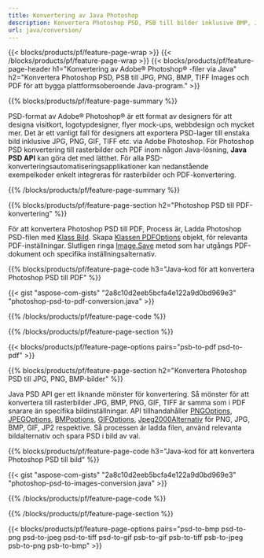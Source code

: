 ```yaml
---
title: Konvertering av Java Photoshop
description: Konvertera Photoshop PSD, PSB till bilder inklusive BMP, JPG, PNG, TIFF och PDF via Java-bibliotek.
url: java/conversion/
---
```


{{< blocks/products/pf/feature-page-wrap >}}
{{< /blocks/products/pf/feature-page-wrap >}}
{{< blocks/products/pf/feature-page-header h1="Konvertering av Adobe® Photoshop® -filer via Java" h2="Konvertera Photoshop PSD, PSB till JPG, PNG, BMP, TIFF Images och PDF för att bygga plattformsoberoende Java-program." >}}

{{% blocks/products/pf/feature-page-summary %}}

PSD-format av Adobe® Photoshop® är ett format av designers för att designa visitkort, logotypdesigner, flyer mock-ups, webbdesign och mycket mer. Det är ett vanligt fall för designers att exportera PSD-lager till enstaka bild inklusive JPG, PNG, GIF, TIFF etc. via Adobe Photoshop. För Photoshop PSD konvertering till rasterbilder och PDF inom någon Java-lösning, **Java PSD API** kan göra det med lätthet. För alla PSD-konverteringsautomatiseringsapplikationer kan nedanstående exempelkoder enkelt integreras för rasterbilder och PDF-konvertering.

{{% /blocks/products/pf/feature-page-summary %}}

{{% blocks/products/pf/feature-page-section h2="Photoshop PSD till PDF-konvertering" %}}

För att konvertera Photoshop PSD till PDF, Process är, Ladda Photoshop PSD-filen med [Klass Bild](https://apireference.aspose.com/psd/java/com.aspose.psd/Image). Skapa [Klassen PDFOptions](https://apireference.aspose.com/psd/java/com.aspose.psd.imageoptions/PdfOptions) objekt, för relevanta PDF-inställningar. Slutligen ringa [Image.Save](https://apireference.aspose.com/psd/java/com.aspose.psd/Image#save-java.lang.String-com.aspose.psd.ImageOptionsBase-) metod som har utgångs PDF-dokument och specifika inställningsalternativ.

{{% blocks/products/pf/feature-page-code h3="Java-kod för att konvertera Photoshop PSD till PDF" %}}

{{< gist "aspose-com-gists" "2a8c10d2eeb5bcfa4e122a9d0bd969e3" "photoshop-psd-to-pdf-conversion.java" >}}

{{% /blocks/products/pf/feature-page-code %}}

{{% /blocks/products/pf/feature-page-section %}}

{{< blocks/products/pf/feature-page-options pairs="psb-to-pdf psd-to-pdf" >}}

{{% blocks/products/pf/feature-page-section h2="Konvertera Photoshop PSD till JPG, PNG, BMP-bilder" %}}

Java PSD API ger ett liknande mönster för konvertering. Så mönster för att konvertera till rasterbilder JPG, BMP, PNG, GIF, TIFF är samma som i PDF snarare än specifika bildinställningar. API tillhandahåller [PNGOptions](https://apireference.aspose.com/psd/java/com.aspose.psd.imageoptions/PngOptions), [JPEGOptions](https://apireference.aspose.com/psd/java/com.aspose.psd.imageoptions/JpegOptions), [BMPoptions](https://apireference.aspose.com/psd/java/com.aspose.psd.imageoptions/BmpOptions), [GIFOptions](https://apireference.aspose.com/psd/java/com.aspose.psd.imageoptions/GifOptions), [Jpeg2000Alternativ](https://apireference.aspose.com/psd/java/com.aspose.psd.imageoptions/Jpeg2000Options) för PNG, JPG, BMP, GIF, JP2 respektive. Så processen är ladda filen, använd relevanta bildalternativ och spara PSD i bild av val.

{{% blocks/products/pf/feature-page-code h3="Java-kod för att konvertera Photoshop PSD till bild" %}}

{{< gist "aspose-com-gists" "2a8c10d2eeb5bcfa4e122a9d0bd969e3" "photoshop-psd-to-images-conversion.java" >}}

{{% /blocks/products/pf/feature-page-code %}}

{{% /blocks/products/pf/feature-page-section %}}

{{< blocks/products/pf/feature-page-options pairs="psd-to-bmp psd-to-png psd-to-jpeg psd-to-tiff psd-to-gif psb-to-gif psb-to-tiff psb-to-jpeg psb-to-png psb-to-bmp" >}}
